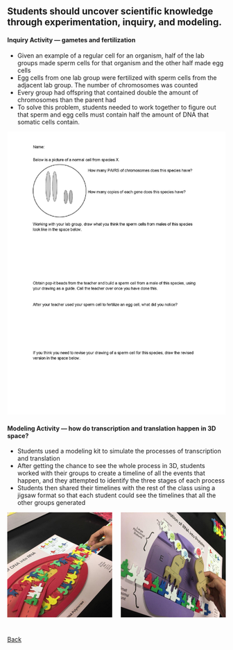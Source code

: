 ## Students should uncover scientific knowledge through experimentation, inquiry, and modeling.

#### Inquiry Activity &mdash; gametes and fertilization
- Given an example of a regular cell for an organism, half of the lab groups made sperm cells for that organism and the other half made egg cells
- Egg cells from one lab group were fertilized with sperm cells from the adjacent lab group. The number of chromosomes was counted
- Every group had offspring that contained double the amount of chromosomes than the parent had
- To solve this problem, students needed to work together to figure out that sperm and egg cells must contain half the amount of DNA that somatic cells contain.

![handout from inquiry activity](/img/FertilizationInquiry.jpg)

#### Modeling Activity &mdash; how do transcription and translation happen in 3D space?

- Students used a modeling kit to simulate the processes of transcription and translation
- After getting the chance to see the whole process in 3D, students worked with their groups to create a timeline of all the events that happen, and they attempted to identify the three stages of each process
- Students then shared their timelines with the rest of the class using a jigsaw format so that each student could see the timelines that all the other groups generated

<img alt="students completing transcription modeling" src="/img/TXNmodeling.jpg" style="float: left; width: calc(50% - 10px); padding-right: 20px;"/>
<img alt="students completing translation modeling" src="/img/TLNmodeling.jpg" style="width: calc(50% - 10px); margin-bottom: 25px;"/>

[Back](/page/teaching-philosophy.html)